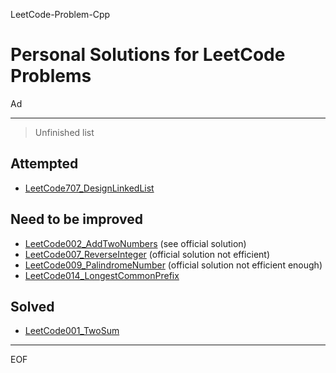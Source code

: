 LeetCode-Problem-Cpp

Personal Solutions for LeetCode Problems
================================================================================

Ad

--------------------------------------------------------------------------------

> Unfinished list

Attempted
--------------------------------------------------------------------------------

 - [LeetCode707_DesignLinkedList](\LC700+\LeetCode707_DesignLinkedList.cpp)

Need to be improved
--------------------------------------------------------------------------------

 - [LeetCode002_AddTwoNumbers](\LC000+\LeetCode002_AddTwoNumbers.cpp) (see official solution)
 - [LeetCode007_ReverseInteger](\LC000+\LeetCode007_ReverseInteger.cpp) (official solution not efficient)
 - [LeetCode009_PalindromeNumber](\LC000+\LeetCode009_PalindromeNumber.cpp) (official solution not efficient enough)
 - [LeetCode014_LongestCommonPrefix](\LC000+\LeetCode014_LongestCommonPrefix.cpp)

Solved
--------------------------------------------------------------------------------

 - [LeetCode001_TwoSum](\LC000+\LeetCode001_TwoSum.cpp)

--------------------------------------------------------------------------------

EOF
